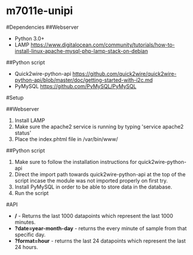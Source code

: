 # m7011e-unipi

#Dependencies
##Webserver
* Python 3.0+ 
* LAMP https://www.digitalocean.com/community/tutorials/how-to-install-linux-apache-mysql-php-lamp-stack-on-debian

##Python script
* Quick2wire-python-api https://github.com/quick2wire/quick2wire-python-api/blob/master/doc/getting-started-with-i2c.md
* PyMySQL https://github.com/PyMySQL/PyMySQL

#Setup

##Webserver
1. Install LAMP
2. Make sure the apache2 service is running by typing 'service apache2 status'
3. Place the index.phtml file in /var/bin/www/

##Python script
1. Make sure to follow the installation instructions for quick2wire-python-api
2. Direct the import path towards quick2wire-python-api at the top of the script incase the module was not imported properly on first try.
3. Install PyMySQL in order to be able to store data in the database. 
4. Run the script

#API
* **/** - Returns the last 1000 datapoints which represent the last 1000 minutes.
* **?date=year-month-day** - returns the every minute of sample from that specific day.
* **?format=hour** - returns the last 24 datapoints which represent the last 24 hours.

